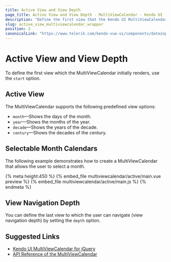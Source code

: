```yaml
---
title: Active View and View Depth
page_title: Active View and View Depth - MultiViewCalendar - Kendo UI for Vue
description: "Define the first view that the Kendo UI MultiViewCalendar initially renders in Vue projects."
slug: active_view_multiviewcalendar_wrapper
position: 2
canonicalLink: "https://www.telerik.com/kendo-vue-ui/components/dateinputs/multiview-calendar/"
---
```


# Active View and View Depth

To define the first view which the MultiViewCalendar initially renders, use the `start` option.

## Active View

The MultiViewCalendar supports the following predefined view options:
* `month`&mdash;Shows the days of the month.
* `year`&mdash;Shows the months of the year.
* `decade`&mdash;Shows the years of the decade.
* `century`&mdash;Shows the decades of the century.

## Selectable Month Calendars

The following example demonstrates how to create a MultiViewCalendar that allows the user to select a month.

{% meta height:450 %}
{% embed_file multiviewcalendar/active/main.vue preview %}
{% embed_file multiviewcalendar/active/main.js %}
{% endmeta %}

## View Navigation Depth

You can define the last view to which the user can navigate (view navigation depth) by setting the `depth` option.

## Suggested Links

* [Kendo UI MultiViewCalendar for jQuery](https://docs.telerik.com/kendo-ui/controls/scheduling/multiviewcalendar/overview)
* [API Reference of the MultiViewCalendar](https://docs.telerik.com/kendo-ui/api/javascript/ui/multiviewcalendar)
